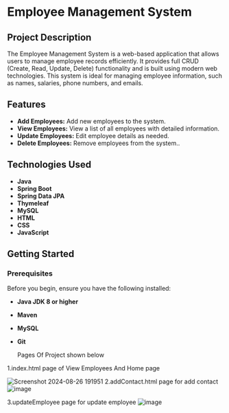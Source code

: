 # Employee Management System

## Project Description

The Employee Management System is a web-based application that allows users to manage employee records efficiently. It provides full CRUD (Create, Read, Update, Delete) functionality and is built using modern web technologies. This system is ideal for managing employee information, such as names, salaries, phone numbers, and emails.

## Features

- **Add Employees:** Add new employees to the system.
- **View Employees:** View a list of all employees with detailed information.
- **Update Employees:** Edit employee details as needed.
- **Delete Employees:** Remove employees from the system..

## Technologies Used

- **Java**
- **Spring Boot**
- **Spring Data JPA**
- **Thymeleaf**
- **MySQL**
- **HTML**
- **CSS**
- **JavaScript**

## Getting Started

### Prerequisites

Before you begin, ensure you have the following installed:

- **Java JDK 8 or higher**
- **Maven**
- **MySQL**
- **Git**

  Pages Of Project shown below<br>
  
 1.index.html page of View Employees And Home page<br>
  
![Screenshot 2024-08-26 191951](https://github.com/user-attachments/assets/88026542-15d7-481a-8891-7b15423cb83c)
2.addContact.html page for add contact<br>
  ![image](https://github.com/user-attachments/assets/9a3e858a-50ba-4f43-9d22-56981f643b69)

3.updateEmployee page for update employee
![image](https://github.com/user-attachments/assets/17b7a6a1-68f5-47f0-8b70-2d1d0369a763)



